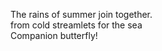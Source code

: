 The rains of summer join together.    
from cold streamlets for the sea    
Companion butterfly!    

